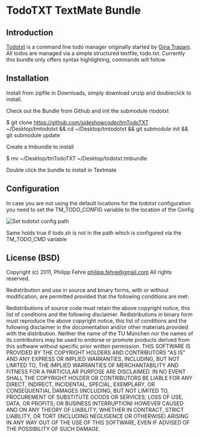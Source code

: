 TodoTXT TextMate Bundle
=======================

Introduction
------------
[Todotxt](http://todotxt.com/) is a command line todo manager originally started by [Gina Trapani](http://ginatrapani.org/). All todos are managed via a simple structured textfile, todo.txt. Currently this bundle only offers syntax highlighting, commands will follow.

Installation
------------
Install from zipfile in Downloads, simply download unzip and doubleclick to install.

Check out the Bundle from Github and init the submodule rtodotxt

 $ git clone https://github.com/sideshowcoder/tmTodoTXT ~/Desktop/tmtodotxt && cd ~/Desktop/tmtodotxt  && git submodule init && git submodule update
  
Create a tmbundle to install
  
  $ mv ~/Desktop/tmTodoTXT ~/Desktop/todotxt.tmbundle

Double click the bundle to install in Textmate

Configuration
-------------
In case you are not using the default locations for the todotxt configuration you need to set the TM\_TODO\_CONFIG variable to the location of the Config

![Set todotxt config path](http://files.droplr.com/files_production/acc_30333/B8l?AWSAccessKeyId=AKIAJSVQN3Z4K7MT5U2A&Expires=1333978097&Signature=gHqbW6ZZu9RyrU3ur%2BrBUj4Ivpw%3D&response-content-disposition=inline%3B+filename%3D%22todo_config_var.png%22 "Set todotxt config path")

Same holds true íf todo.sh is not in the path which is configured via the TM\_TODO\_CMD variable


License (BSD) 
-------------
Copyright (c) 2011, Philipp Fehre <philipp.fehre@gmail.com>
All rights reserved.

Redistribution and use in source and binary forms, with or without modification, are permitted provided that the following conditions are met:

Redistributions of source code must retain the above copyright notice, this list of conditions and the following disclaimer.
Redistributions in binary form must reproduce the above copyright notice, this list of conditions and the following disclaimer in the documentation and/or other materials provided with the distribution.
Neither the name of the TU München nor the names of its contributors may be used to endorse or promote products derived from this software without specific prior written permission.
THIS SOFTWARE IS PROVIDED BY THE COPYRIGHT HOLDERS AND CONTRIBUTORS "AS IS" AND ANY EXPRESS OR IMPLIED WARRANTIES, INCLUDING, BUT NOT LIMITED TO, THE IMPLIED WARRANTIES OF MERCHANTABILITY AND FITNESS FOR A PARTICULAR PURPOSE ARE DISCLAIMED. IN NO EVENT SHALL THE COPYRIGHT HOLDER OR CONTRIBUTORS BE LIABLE FOR ANY DIRECT, INDIRECT, INCIDENTAL, SPECIAL, EXEMPLARY, OR CONSEQUENTIAL DAMAGES (INCLUDING, BUT NOT LIMITED TO, PROCUREMENT OF SUBSTITUTE GOODS OR SERVICES; LOSS OF USE, DATA, OR PROFITS; OR BUSINESS INTERRUPTION) HOWEVER CAUSED AND ON ANY THEORY OF LIABILITY, WHETHER IN CONTRACT, STRICT LIABILITY, OR TORT (INCLUDING NEGLIGENCE OR OTHERWISE) ARISING IN ANY WAY OUT OF THE USE OF THIS SOFTWARE, EVEN IF ADVISED OF THE POSSIBILITY OF SUCH DAMAGE.
